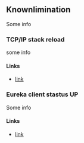 ## Knownlimination
Some info

### TCP/IP stack reload
some info
#### Links
* [link](link)

### Eureka client stastus UP
Some info
#### Links
* [link](link)
